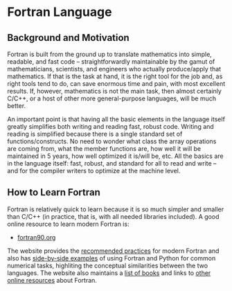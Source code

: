 # Fortran Language

## Background and Motivation

Fortran is built from the ground up to translate mathematics into simple,
readable, and fast code – straightforwardly maintainable by the gamut of
mathematicians, scientists, and engineers who actually produce/apply that
mathematics. If that is the task at hand, it is the right tool for the job and,
as right tools tend to do, can save enormous time and pain, with most excellent
results. If, however, mathematics is not the main task, then almost certainly
C/C++, or a host of other more general-purpose languages, will be much better.

An important point is that having all the basic elements in the language itself
greatly simplifies both writing and reading fast, robust code. Writing and
reading is simplified because there is a single standard set of
functions/constructs. No need to wonder what class the array operations are
coming from, what the member functions are, how well it will be maintained in 5
years, how well optimized it is/will be, etc. All the basics are in the
language itself: fast, robust, and standard for all to read and write – and for
the compiler writers to optimize at the machine level.

## How to Learn Fortran

Fortran is relatively quick to learn because it is so much simpler and smaller
than C/C++ (in practice, that is, with all needed libraries included).
A good online resource to learn modern Fortran is:

* [fortran90.org](https://www.fortran90.org)

The website provides the
[recommended practices](https://www.fortran90.org/src/best-practices.html)
for modern Fortran and also has
[side-by-side examples](https://www.fortran90.org/src/rosetta.html)
of using Fortran and Python for common numerical tasks,
highliting the conceptual similarities between the two languages.
The website also maintains a
[list of books](https://www.fortran90.org/src/faq.html#what-are-good-books-to-learn-fortran-from)
and links to
[other online resources](https://www.fortran90.org/src/faq.html#what-are-other-good-online-fortran-resources)
about Fortran.
